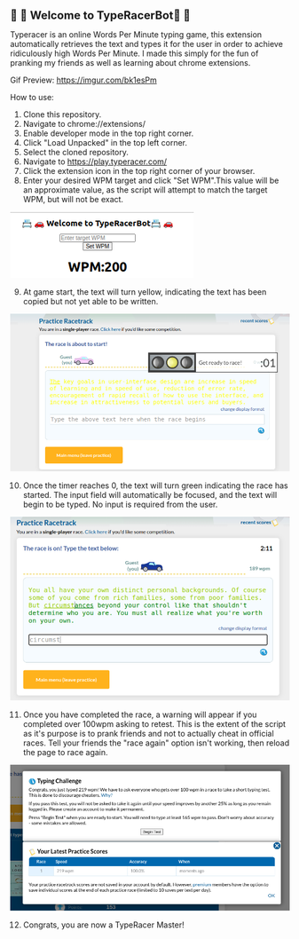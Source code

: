 <h1 style="font-size: 1.25rem;">📇 🚗 Welcome to TypeRacerBot📇 🚗 </h1>

Typeracer is an online Words Per Minute typing game, this extension automatically retrieves the text and types it for the user in order to achieve ridiculously high Words Per Minute. I made this simply for the fun of pranking my friends as well as learning about chrome extensions.

Gif Preview: https://imgur.com/bk1esPm

How to use:
1. Clone this repository.
2. Navigate to chrome://extensions/
3. Enable developer mode in the top right corner.
4. Click "Load Unpacked" in the top left corner.
5. Select the cloned repository.
6. Navigate to https://play.typeracer.com/
7. Click the extension icon in the top right corner of your browser.
8. Enter your desired WPM target and click "Set WPM".This value will be an approximate value, as the script will attempt to match the target WPM, but will not be exact.
<img src="assets/wpmInput.png">

9. At game start, the text will turn yellow, indicating the text has been copied but not yet able to be written.
<img src="assets/TypeRacerYellow.png">

10. Once the timer reaches 0, the text will turn green indicating the race has started.
The input field will automatically be focused, and the text will begin to be typed. No input is required from the
user.
<img src="assets/TypeRacerGreen.png">

11. Once you have completed the race, a warning will appear if you completed over 100wpm asking to
retest. This is the
extent of the script as it's purpose is to prank friends and not to actually cheat in official races. Tell your
friends the "race again" option isn't working, then reload the page to race again.
<img src="assets/TypeRacerChallenge.png">

12. Congrats, you are now a TypeRacer Master!

